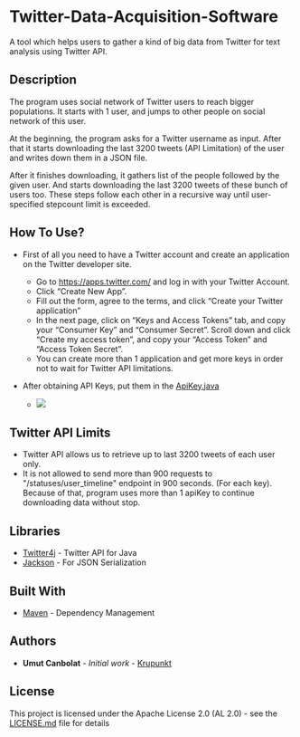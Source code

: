 # Twitter-Data-Acquisition-Software

A tool which helps users to gather a kind of big data from Twitter for text analysis using Twitter API.

## Description
The program uses social network of Twitter users to reach bigger populations. It starts with 1 user, and jumps to other people on social network of this user.

At the beginning, the program asks for a Twitter username as input. After that it starts downloading the last 
3200 tweets (API Limitation) of the user and writes down them in a JSON file.

After it finishes downloading, it gathers list of the people followed by the given user.
And starts downloading the last 3200 tweets of these bunch of users too. 
These steps follow each other in a recursive way until user-specified stepcount limit is exceeded.

## How To Use?
* First of all you need to have a Twitter account and create an application on the Twitter developer site. 

  * Go to https://apps.twitter.com/ and log in with your Twitter Account.
  * Click “Create New App”.
  * Fill out the form, agree to the terms, and click “Create your Twitter application”
  * In the next page, click on “Keys and Access Tokens” tab, and copy your “Consumer Key” and “Consumer Secret”. Scroll down and click “Create my access token”, and copy your “Access Token” and “Access Token Secret”.
  * You can create more than 1 application and get more keys in order not to wait for Twitter API limitations.

* After obtaining API Keys, put them in the [ApiKey.java](src/main/java/com/umutcanbolat/twproject/ApiKey.java)
  * <img src="https://i.hizliresim.com/Mdlon2.png">

## Twitter API Limits
* Twitter API allows us to retrieve up to last 3200 tweets of each user only.
* It is not allowed to send more than 900 requests to "/statuses/user_timeline" endpoint in 900 seconds. (For each key). 
Because of that, program uses more than 1 apiKey to continue downloading data without stop. 

## Libraries

* [Twitter4j](http://twitter4j.org/en/) - Twitter API for Java
* [Jackson](https://github.com/codehaus/jackson) - For JSON Serialization

## Built With

* [Maven](https://maven.apache.org/) - Dependency Management

## Authors

* **Umut Canbolat** - *Initial work* - [Krupunkt](https://github.com/krupunkt)

## License

This project is licensed under the Apache License 2.0 (AL 2.0) - see the [LICENSE.md](LICENSE.md) file for details
